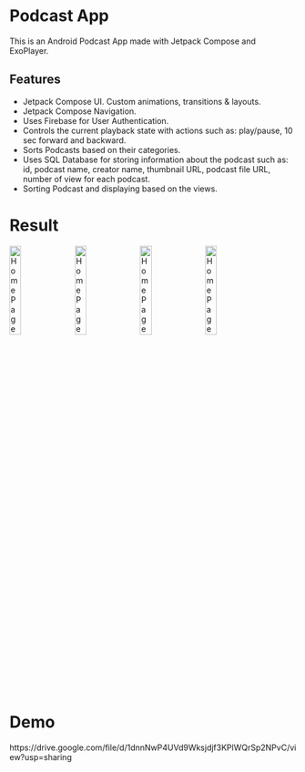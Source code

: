 <h1>Podcast App</h1>

<p>This is an Android Podcast App made with Jetpack Compose and ExoPlayer.</p>

<h2>Features</h2>
<ul>
    <li>Jetpack Compose UI. Custom animations, transitions & layouts.</li>
    <li>Jetpack Compose Navigation.</li>
    <li>Uses Firebase for User Authentication.</li>
    <li>Controls the current playback state with actions such as: play/pause, 10 sec forward and backward.</li>
    <li>Sorts Podcasts based on their categories.</li>
    <li>Uses SQL Database for storing information about the podcast such as: id, podcast name, creator name, thumbnail URL, podcast file URL, number of view for each podcast.</li>
    <li>Sorting Podcast and displaying based on the views.</li>
</ul>
<h1>Result</h1>
<img src="https://github.com/nishant0207/PodKast/assets/87112884/e5098fc0-d88b-41e9-8a2c-05f88da51e29" alt="Home Page (1)" width="20%" style="margin-right:10px;">
<img src="https://github.com/nishant0207/PodKast/assets/87112884/b591c3f0-2273-4be8-9f68-8c57e82b1518" alt="Home Page (1)" width="20%" style="margin-right:10px;">
<img src="https://github.com/nishant0207/PodKast/assets/87112884/31f0dbbd-78a1-427b-967b-b52841b959fa" alt="Home Page (1)" width="20%" style="margin-right:10px;">
<img src="https://github.com/nishant0207/PodKast/assets/87112884/c5f27ecf-d14a-4b2e-9c66-4647a8fad165" alt="Home Page (1)" width="20%" style="margin-right:10px;">

<h1>Demo</h1>
<a>https://drive.google.com/file/d/1dnnNwP4UVd9Wksjdjf3KPlWQrSp2NPvC/view?usp=sharing</a>


